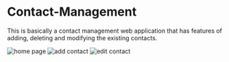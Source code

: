 # Contact-Management
This is basically a contact management web application that has features of adding, deleting and modifying the existing contacts.

![home page](https://github.com/Rajnish8050/Contact-Management/assets/138669858/d0a327a1-5c5a-4980-90bc-c9719f099273)
![add contact](https://github.com/Rajnish8050/Contact-Management/assets/138669858/3a991568-8af6-46a8-9b2b-2fb3623a5e41)
![edit contact](https://github.com/Rajnish8050/Contact-Management/assets/138669858/d51d7509-8fa7-4225-a183-a6bcd9605c3f)
